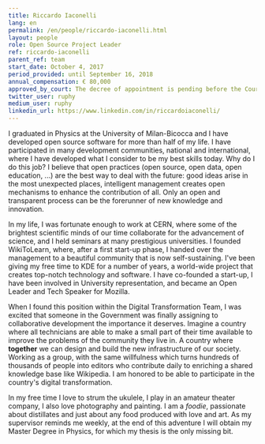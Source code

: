 ```yaml
---
title: Riccardo Iaconelli
lang: en
permalink: /en/people/riccardo-iaconelli.html
layout: people
role: Open Source Project Leader
ref: riccardo-iaconelli
parent_ref: team
start_date: October 4, 2017
period_provided: until September 16, 2018
annual_compensation: € 80,000
approved_by_court: The decree of appointment is pending before the Court of Auditors.
twitter_user: ruphy
medium_user: ruphy
linkedin_url: https://www.linkedin.com/in/riccardoiaconelli/
---
```


I graduated in Physics at the University of Milan-Bicocca and I have developed open source software for more than half of my life. I have participated in many development communities, national and international, where I have developed what I consider to be my best skills today. Why do I do this job? I believe that open practices (open source, open data, open education, ...) are the best way to deal with the future: good ideas arise in the most unexpected places, intelligent management creates open mechanisms to enhance the contribution of all. Only an open and transparent process can be the forerunner of new knowledge and innovation.

In my life, I was fortunate enough to work at CERN, where some of the brightest scientific minds of our time collaborate for the advancement of science, and I held seminars at many prestigious universities. I founded WikiToLearn, where, after a first start-up phase, I handed over the management to a beautiful community that is now self-sustaining. I've been giving my free time to KDE for a number of years, a world-wide project that creates top-notch technology and software. I have co-founded a start-up, I have been involved in University representation, and became an Open Leader and Tech Speaker for Mozilla.

When I found this position within the Digital Transformation Team, I was excited that someone in the Government was finally assigning to collaborative development the importance it deserves. Imagine a country where all technicians are able to make a small part of their time available to improve the problems of the community they live in. A country where **together** we can design and build the new infrastructure of our society. Working as a group, with the same willfulness which turns hundreds of thousands of people into editors who contribute daily to enriching a shared knowledge base like Wikipedia. I am honored to be able to participate in the country's digital transformation.

In my free time I love to strum the ukulele, I play in an amateur theater company, I also love photography and painting. I am a _foodie_, passionate about distillates and just about any food produced with love and art. As my supervisor reminds me weekly, at the end of this adventure I will obtain my Master Degree in Physics, for which my thesis is the only missing bit.

